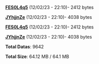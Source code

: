 [**FES0L4q5**](/data/FES0L4q5.txt) (12/02/23 - 22:10)- 2412 bytes

[**JYhjjnZe**](/data/JYhjjnZe.txt) (12/02/23 - 22:10)- 4038 bytes

[**FES0L4q5**](/data/FES0L4q5.txt) (12/02/23 - 22:10)- 2412 bytes

[**JYhjjnZe**](/data/JYhjjnZe.txt) (12/02/23 - 22:10)- 4038 bytes

**Total Datas**: 9642

**Total Size**: 64.12 MB / 64.1 MB